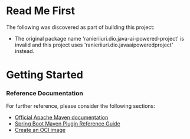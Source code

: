 # Read Me First
The following was discovered as part of building this project:

* The original package name 'ranieriiuri.dio.java-ai-powered-project' is invalid and this project uses 'ranieriiuri.dio.javaaipoweredproject' instead.

# Getting Started

### Reference Documentation
For further reference, please consider the following sections:

* [Official Apache Maven documentation](https://maven.apache.org/guides/index.html)
* [Spring Boot Maven Plugin Reference Guide](https://docs.spring.io/spring-boot/docs/3.2.3/maven-plugin/reference/html/)
* [Create an OCI image](https://docs.spring.io/spring-boot/docs/3.2.3/maven-plugin/reference/html/#build-image)

